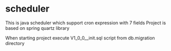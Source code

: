 # scheduler

This is java scheduler which support cron expression with 7 fields 
Project is based on spring quartz library

When starting project execute V1_0_0__init.sql  script from db.migration directory

